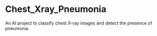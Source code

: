 # Chest_Xray_Pneumonia
An AI project to classify chest X-ray images and detect the presence of pneumonia.
